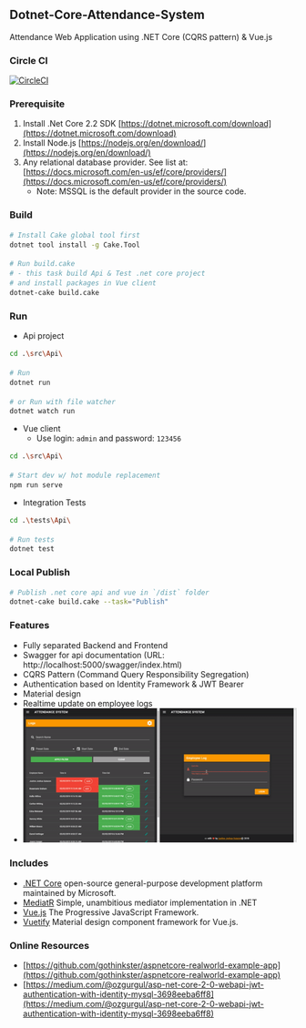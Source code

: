 ## Dotnet-Core-Attendance-System ##

Attendance Web Application using .NET Core (CQRS pattern) & Vue.js

### Circle CI ###

[![CircleCI](https://circleci.com/gh/jioo/Dotnet-Core-Attendance-System.svg?style=svg)](https://circleci.com/gh/jioo/Dotnet-Core-Attendance-System)

### Prerequisite ###
1. Install .Net Core 2.2 SDK [https://dotnet.microsoft.com/download](https://dotnet.microsoft.com/download)
2. Install Node.js [https://nodejs.org/en/download/](https://nodejs.org/en/download/)
3. Any relational database provider. See list at: [https://docs.microsoft.com/en-us/ef/core/providers/](https://docs.microsoft.com/en-us/ef/core/providers/)
    - Note: MSSQL is the default provider in the source code.

### Build ###
```bash
# Install Cake global tool first
dotnet tool install -g Cake.Tool

# Run build.cake
# - this task build Api & Test .net core project
# and install packages in Vue client
dotnet-cake build.cake
```

### Run ###
- Api project
```bash
cd .\src\Api\

# Run 
dotnet run

# or Run with file watcher
dotnet watch run
```
- Vue client
    - Use login: `admin` and password: `123456`
```bash
cd .\src\Api\

# Start dev w/ hot module replacement
npm run serve
```
- Integration Tests
```bash
cd .\tests\Api\

# Run tests 
dotnet test
```

### Local Publish ###
```bash
# Publish .net core api and vue in `/dist` folder
dotnet-cake build.cake --task="Publish"
```

### Features ###

* Fully separated Backend and Frontend
* Swagger for api documentation (URL: http://localhost:5000/swagger/index.html)
* CQRS Pattern (Command Query Responsibility Segregation)
* Authentication based on Identity Framework & JWT Bearer
* Material design
* Realtime update on employee logs
* ![Realtime Demo](realtime-demo.gif)


### Includes ###

* [.NET Core](https://docs.microsoft.com/en-us/dotnet/core/) open-source general-purpose development platform maintained by Microsoft. 
* [MediatR](https://github.com/jbogard/MediatR) Simple, unambitious mediator implementation in .NET
* [Vue.js](https://vuejs.org/) The Progressive JavaScript Framework.
* [Vuetify](https://vuetifyjs.com/en/) Material design component framework for Vue.js.

### Online Resources ###

* [https://github.com/gothinkster/aspnetcore-realworld-example-app](https://github.com/gothinkster/aspnetcore-realworld-example-app)
* [https://medium.com/@ozgurgul/asp-net-core-2-0-webapi-jwt-authentication-with-identity-mysql-3698eeba6ff8](https://medium.com/@ozgurgul/asp-net-core-2-0-webapi-jwt-authentication-with-identity-mysql-3698eeba6ff8)